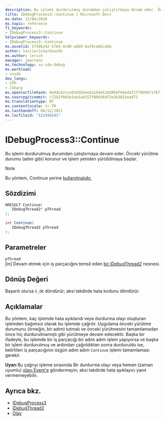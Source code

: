 ```yaml
---
description: Bu işlemi durdurulmuş durumdan çalıştırmaya devam eder. Önceki yürütme durumu (adım gibi) korunur ve işlem yeniden yürütülmaya başlar.
title: IDebugProcess3::Continue | Microsoft Docs
ms.date: 11/04/2016
ms.topic: reference
f1_keywords:
- IDebugProcess3::Continue
helpviewer_keywords:
- IDebugProcess3::Continue
ms.assetid: 57506242-5763-4c08-adb9-8a78ce02cebb
author: leslierichardson95
ms.author: lerich
manager: jmartens
ms.technology: vs-ide-debug
ms.workload:
- vssdk
dev_langs:
- CPP
- CSharp
ms.openlocfilehash: 8e0dc621ce834582ee5a19a9124d856f94adaf2f706987176ff707c0c11fbd83
ms.sourcegitcommit: c72b2f603e1eb3a4157f00926df2e263831ea472
ms.translationtype: MT
ms.contentlocale: tr-TR
ms.lasthandoff: 08/12/2021
ms.locfileid: "121416241"
---
```

# <a name="idebugprocess3continue"></a>IDebugProcess3::Continue
Bu işlemi durdurulmuş durumdan çalıştırmaya devam eder. Önceki yürütme durumu (adım gibi) korunur ve işlem yeniden yürütülmaya başlar.

> [!NOTE]
> Bu yöntem, Continue yerine [kullanılmalıdır.](../../../extensibility/debugger/reference/idebugprogram2-continue.md)

## <a name="syntax"></a>Sözdizimi

```cpp
HRESULT Continue(
   IDebugThread2* pThread
);
```

```csharp
int Continue(
   IDebugThread2 pThread
);
```

## <a name="parameters"></a>Parametreler
`pThread`\
[in] Devam etmek için iş parçacığını temsil eden [bir IDebugThread2](../../../extensibility/debugger/reference/idebugthread2.md) nesnesi.

## <a name="return-value"></a>Dönüş Değeri
 Başarılı olursa `S_OK` döndürür; aksi takdirde hata kodunu döndürür.

## <a name="remarks"></a>Açıklamalar
 Bu yöntem, kaç işlemde hata ayıklandı veya durdurma olayı oluşturan işlemden bağımsız olarak bu işlemde çağrılır. Uygulama önceki yürütme durumunu (örneğin, bir adım) tutmalı ve önceki yürütmesini tamamlamadan önce hiç durdurulmamıştı gibi yürütmeye devam edecektir. Başka bir ifadeyle, bu işlemde bir iş parçacığı bir adım adım işlem yapıyorsa ve başka bir işlem durdurulmuş ve ardından çağrıldıktan sonra durduruldu ise, belirtilen iş parçacığının özgün adım adım `Continue` işlemi tamamlaması gerekir.

 **Uyarı** Bu çağrıyı işleme sırasında Bir durdurma olayı veya hemen (zaman uyumlu) [olayı Event'e](../../../extensibility/debugger/reference/idebugeventcallback2-event.md) göndermeyin; aksi takdirde hata ayıklayıcı yanıt vermemeyebilir.

## <a name="see-also"></a>Ayrıca bkz.
- [IDebugProcess3](../../../extensibility/debugger/reference/idebugprocess3.md)
- [IDebugThread2](../../../extensibility/debugger/reference/idebugthread2.md)
- [Olay](../../../extensibility/debugger/reference/idebugeventcallback2-event.md)
